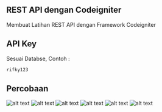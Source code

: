 ## REST API dengan Codeigniter
Membuat Latihan REST API dengan Framework Codeigniter

## API Key

Sesuai Databse, Contoh :
```sh
rifky123
```

## Percobaan
![alt text](https://i.postimg.cc/g0H6S9Bw/1.png)
![alt text](https://i.postimg.cc/SxpswT9c/2.png)
![alt text](https://i.postimg.cc/mDh2Q0xW/3.png)
![alt text](https://i.postimg.cc/zBMDp05b/4.png)
![alt text](https://i.postimg.cc/bwHJ8x0W/5.png)
![alt text](https://i.postimg.cc/BbKSzHQh/6.png)
